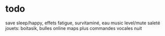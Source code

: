 # todo
save sleep/happy, effets fatigue, survitaminé, eau
music level/mute
saleté
jouets: boitasik, bulles
online
maps
plus commandes vocales
nuit